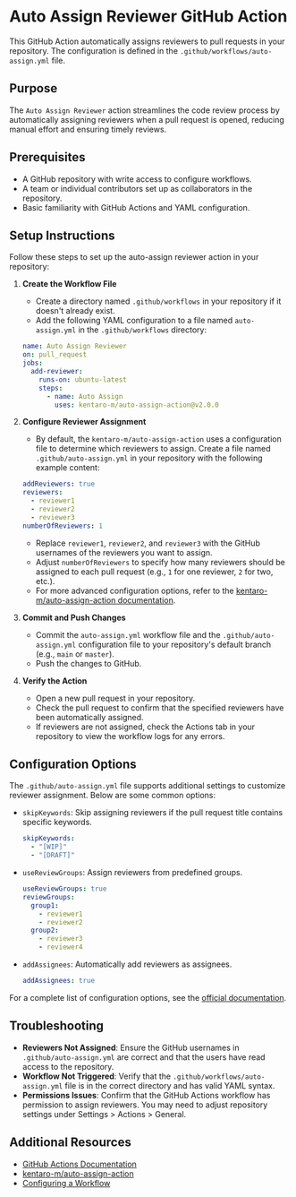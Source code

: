 # Auto Assign Reviewer GitHub Action

This GitHub Action automatically assigns reviewers to pull requests in your repository. The configuration is defined in the `.github/workflows/auto-assign.yml` file.

## Purpose

The `Auto Assign Reviewer` action streamlines the code review process by automatically assigning reviewers when a pull request is opened, reducing manual effort and ensuring timely reviews.

## Prerequisites

- A GitHub repository with write access to configure workflows.
- A team or individual contributors set up as collaborators in the repository.
- Basic familiarity with GitHub Actions and YAML configuration.

## Setup Instructions

Follow these steps to set up the auto-assign reviewer action in your repository:

1. **Create the Workflow File**
   - Create a directory named `.github/workflows` in your repository if it doesn't already exist.
   - Add the following YAML configuration to a file named `auto-assign.yml` in the `.github/workflows` directory:

   ```yaml
   name: Auto Assign Reviewer
   on: pull_request
   jobs:
     add-reviewer:
       runs-on: ubuntu-latest
       steps:
         - name: Auto Assign
           uses: kentaro-m/auto-assign-action@v2.0.0
   ```

2. **Configure Reviewer Assignment**
   - By default, the `kentaro-m/auto-assign-action` uses a configuration file to determine which reviewers to assign. Create a file named `.github/auto-assign.yml` in your repository with the following example content:

   ```yaml
   addReviewers: true
   reviewers:
     - reviewer1
     - reviewer2
     - reviewer3
   numberOfReviewers: 1
   ```

   - Replace `reviewer1`, `reviewer2`, and `reviewer3` with the GitHub usernames of the reviewers you want to assign.
   - Adjust `numberOfReviewers` to specify how many reviewers should be assigned to each pull request (e.g., `1` for one reviewer, `2` for two, etc.).
   - For more advanced configuration options, refer to the [kentaro-m/auto-assign-action documentation](https://github.com/kentaro-m/auto-assign-action).

3. **Commit and Push Changes**
   - Commit the `auto-assign.yml` workflow file and the `.github/auto-assign.yml` configuration file to your repository's default branch (e.g., `main` or `master`).
   - Push the changes to GitHub.

4. **Verify the Action**
   - Open a new pull request in your repository.
   - Check the pull request to confirm that the specified reviewers have been automatically assigned.
   - If reviewers are not assigned, check the Actions tab in your repository to view the workflow logs for any errors.

## Configuration Options

The `.github/auto-assign.yml` file supports additional settings to customize reviewer assignment. Below are some common options:

- `skipKeywords`: Skip assigning reviewers if the pull request title contains specific keywords.
  ```yaml
  skipKeywords:
    - "[WIP]"
    - "[DRAFT]"
  ```

- `useReviewGroups`: Assign reviewers from predefined groups.
  ```yaml
  useReviewGroups: true
  reviewGroups:
    group1:
      - reviewer1
      - reviewer2
    group2:
      - reviewer3
      - reviewer4
  ```

- `addAssignees`: Automatically add reviewers as assignees.
  ```yaml
  addAssignees: true
  ```

For a complete list of configuration options, see the [official documentation](https://github.com/kentaro-m/auto-assign-action).

## Troubleshooting

- **Reviewers Not Assigned**: Ensure the GitHub usernames in `.github/auto-assign.yml` are correct and that the users have read access to the repository.
- **Workflow Not Triggered**: Verify that the `.github/workflows/auto-assign.yml` file is in the correct directory and has valid YAML syntax.
- **Permissions Issues**: Confirm that the GitHub Actions workflow has permission to assign reviewers. You may need to adjust repository settings under Settings > Actions > General.

## Additional Resources

- [GitHub Actions Documentation](https://docs.github.com/en/actions)
- [kentaro-m/auto-assign-action](https://github.com/kentaro-m/auto-assign-action)
- [Configuring a Workflow](https://docs.github.com/en/actions/using-workflows/workflow-syntax-for-github-actions)

